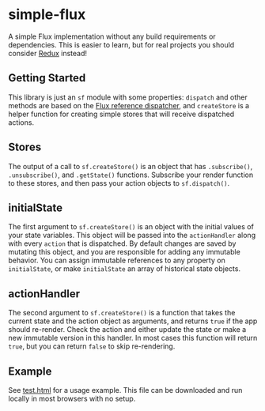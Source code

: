 # simple-flux
A simple Flux implementation without any build requirements or dependencies. This is easier to learn, but for real projects you should consider [Redux](http://redux.js.org/) instead!

## Getting Started
This library is just an `sf` module with some properties: `dispatch` and other methods are based on the [Flux reference dispatcher](https://github.com/facebook/flux/blob/master/src/Dispatcher.js), and `createStore` is a helper function for creating simple stores that will receive dispatched actions.

## Stores
The output of a call to `sf.createStore()` is an object that has `.subscribe()`, `.unsubscribe()`, and `.getState()` functions. Subscribe your render function to these stores, and then pass your action objects to `sf.dispatch()`.

## initialState
The first argument to `sf.createStore()` is an object with the initial values of your state variables. This object will be passed into the `actionHandler` along with every `action` that is dispatched. By default changes are saved by mutating this object, and you are responsible for adding any immutable behavior. You can assign immutable references to any property on `initialState`, or make `initialState` an array of historical state objects.

## actionHandler
The second argument to `sf.createStore()` is a function that takes the current state and the action object as arguments, and returns `true` if the app should re-render. Check the action and either update the state or make a new immutable version in this handler. In most cases this function will return `true`, but you can return `false` to skip re-rendering.

## Example
See [test.html](https://github.com/guscost/simple-flux/blob/master/test.html) for a usage example. This file can be downloaded and run locally in most browsers with no setup.
